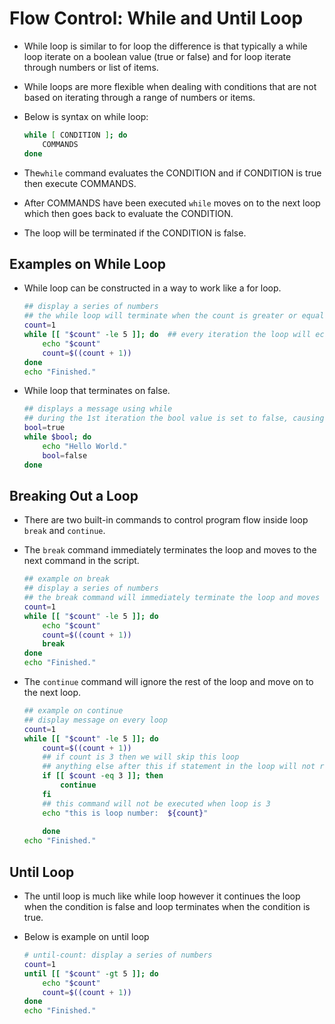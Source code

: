 # Flow Control: While and Until Loop
 - While loop is similar to for loop the difference is that typically a while loop iterate on a boolean value (true or false) and for loop iterate through numbers or list of items. 
 - While loops are more flexible when dealing with conditions that are not based on iterating through a range of numbers or items.

 - Below is syntax on while loop:
    
    ```bash
    while [ CONDITION ]; do
        COMMANDS
    done
    ```
- The`while` command evaluates the CONDITION and if CONDITION is true then execute COMMANDS.
- After COMMANDS have been executed `while` moves on to the next loop which then goes back to evaluate the CONDITION.
- The loop will be terminated if the CONDITION is false.

## Examples on While Loop
- While loop can be constructed in a way to work like a for loop.

    ```bash
    ## display a series of numbers
    ## the while loop will terminate when the count is greater or equals to 5
    count=1
    while [[ "$count" -le 5 ]]; do  ## every iteration the loop will echo the count value and increment the value by 1
        echo "$count"
        count=$((count + 1))
    done
    echo "Finished."
    ```

- While loop that terminates on false. 

    ```bash
    ## displays a message using while
    ## during the 1st iteration the bool value is set to false, causing the loop to terminate as the condition is no longer satisfied in subsequent iterations
    bool=true
    while $bool; do 
        echo "Hello World."
        bool=false
    done
    ```

## Breaking Out a Loop
 -  There are two built-in commands to control program flow inside loop `break` and `continue`.
 - The `break` command immediately terminates the loop and moves to the next command in the script.

    ```bash
    ## example on break
    ## display a series of numbers
    ## the break command will immediately terminate the loop and moves on to the commands succeeding it
    count=1
    while [[ "$count" -le 5 ]]; do
        echo "$count"
        count=$((count + 1)) 
        break 
    done
    echo "Finished."
    ```

 - The `continue` command will ignore the rest of the loop and move on to the next loop.

    ```bash
    ## example on continue
    ## display message on every loop
    count=1
    while [[ "$count" -le 5 ]]; do
        count=$((count + 1))
        ## if count is 3 then we will skip this loop
        ## anything else after this if statement in the loop will not run
        if [[ $count -eq 3 ]]; then
            continue
        fi
        ## this command will not be executed when loop is 3
        echo "this is loop number:  ${count}"
        
        done
    echo "Finished."
    ```

 ## Until Loop 
 - The until loop is much like while loop however it continues the loop when the condition is false and loop terminates when the condition is true.
 - Below is example on until loop
    
    ```bash
    # until-count: display a series of numbers
    count=1
    until [[ "$count" -gt 5 ]]; do
        echo "$count"
        count=$((count + 1))
    done
    echo "Finished."
    ```